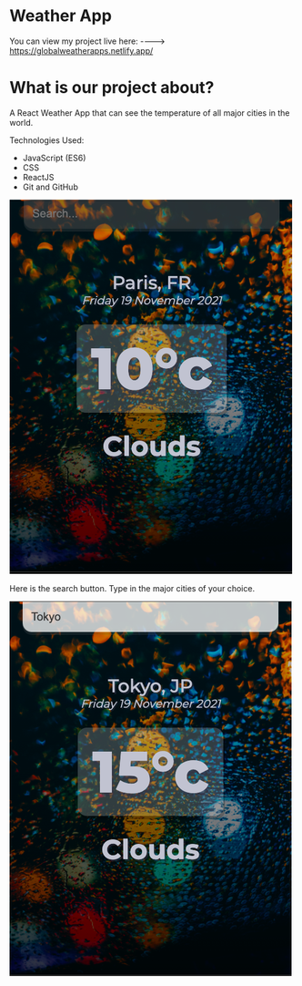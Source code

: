 # Weather App  

You can view my project live here: ----> https://globalweatherapps.netlify.app/



# What is our project about?

A React Weather App that can see the temperature of all major cities in the world.


Technologies Used:

* JavaScript (ES6)
* CSS
* ReactJS
* Git and GitHub

![](paris.png)

Here is the search button. Type in the major cities of your choice.


![](tokyo.png)

